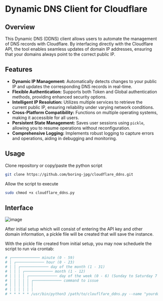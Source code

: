 # Dynamic DNS Client for Cloudflare

## Overview
This Dynamic DNS (DDNS) client allows users to automate the management of DNS records with Cloudflare. By interfacing directly with the Cloudflare API, the tool enables seamless updates of domain IP addresses, ensuring that your domains always point to the correct public IP.

## Features
- **Dynamic IP Management:** Automatically detects changes to your public IP and updates the corresponding DNS records in real-time.
- **Flexible Authentication:** Supports both Token and Global authentication methods, providing enhanced security options.
- **Intelligent IP Resolution:** Utilizes multiple services to retrieve the current public IP, ensuring reliability under varying network conditions.
- **Cross-Platform Compatibility:** Functions on multiple operating systems, making it accessible for all users.
- **Persistent State Management:** Saves user sessions using `pickle`, allowing you to resume operations without reconfiguration.
- **Comprehensive Logging:** Implements robust logging to capture errors and operations, aiding in debugging and monitoring.

## Usage
Clone repository or copy/paste the python script

```bash
git clone https://github.com/boring-jpg/cloudflare_ddns.git
```

Allow the script to execute

```bash
sudo chmod +x cloudflare_ddns.py
```

## Interface



![image](https://github.com/user-attachments/assets/4882e820-213c-4af3-8e9e-8034570fa302)

After initial setup which will consist of entering the API key and other domain information, a pickle file will be created that will save the instance.

With the pickle file created from initial setup, you may now scheduele the script to run via crontab:

```bash
# ┌───────────── minute (0 - 59)
# │ ┌───────────── hour (0 - 23)
# │ │ ┌───────────── day of the month (1 - 31)
# │ │ │ ┌───────────── month (1 - 12)
# │ │ │ │ ┌───────────── day of the week (0 - 6) (Sunday to Saturday 7 is also Sunday on some systems)
# │ │ │ │ │ ┌───────────── command to issue                               
# │ │ │ │ │ │
# │ │ │ │ │ │
# * * * * * /usr/bin/python3 /path/to/clouflfare_ddns.py --name "yourdomain.com"
```
